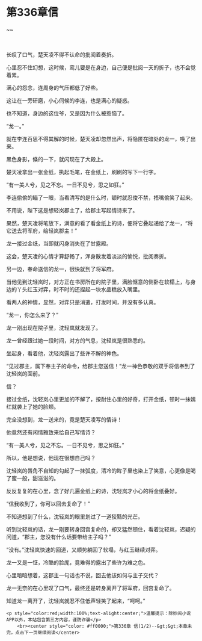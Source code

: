# 第336章信
~~
    	    <p name="pagetop" href="javascript:void(0);" onclick="return false" style="line-height: 35px;padding: 10px;color: #333;"> </p><p>长叹了口气，楚天凌不得不认命的批阅着奏折。</p><p>心里忍不住幻想，这时候，鸾儿要是在身边，自己便是批阅一天的折子，也不会觉着累。</p><p>满心的怨念，连周身的气压都低了好些。</p><p>这让在一旁研磨，小心伺候的李连，也是满心的疑惑。</p><p>也不知道，身边的这位爷，又是因为什么被惹恼了。</p><p>“龙一。”</p><p>就在李连百思不得其解的时候，楚天凌却忽然出声，将隐匿在暗处的龙一，唤了出来。</p><p>黑色身影，倏的一下，就闪现在了大殿上。</p><p>楚天凌拿出一张金纸，执起毛笔，在金纸上，刷刷的写下一行字。</p><p>“有一美人兮，见之不忘。一日不见兮，思之如狂。”</p><p>李连偷偷的瞄了一眼，当看清写的是什么时，顿时就忍俊不禁，捂嘴偷笑了起来。</p><p>不用说，陛下这是想轻岚郡主了，给郡主写起情诗来了。</p><p>果然，楚天凌将笔放下，满意的看了看金纸上的诗，便将它叠起递给了龙一，“将它送去将军府，给轻岚郡主！”</p><p>龙一接过金纸，当即就闪身消失在了甘露殿。</p><p>这会，楚天凌的心情才算舒畅了，浑身散发着淡淡的愉悦，批阅奏折。</p><p>另一边，奉命送信的龙一，很快就到了将军府。</p><p>当他见到沈轻岚时，对方正在书房所在的院子里，满脸惬意的侧卧在软榻上，与身边的丫头红玉对弈，时不时的还捏起一块水晶糕放入嘴里。</p><p>看两人的神情，显然，对弈只是消遣，打发时间，并没有多认真。</p><p>“龙一，你怎么来了？”</p><p>龙一刚出现在院子里，沈轻岚就发现了。</p><p>龙一曾经跟过她一段时间，对方的气息，沈轻岚是很熟悉的。</p><p>坐起身，看着他，沈轻岚露出了些许不解的神色。</p><p>“见过郡主，属下奉主子的命令，给郡主您送信！”龙一神色恭敬的双手将信奉到了沈轻岚的面前。</p><p>信？</p><p>接过金纸，沈轻岚心里更加的不解了，按耐住心里的好奇，打开金纸，顿时一抹嫣红就袭上了她的脸颊。</p><p>完全没想到，龙一送来的，竟是楚天凌写的情诗！</p><p>他竟然还有闲情雅致来给自己写情诗？</p><p>“有一美人兮，见之不忘。一日不见兮，思之如狂。”</p><p>所以，他是想说，他现在很想自己吗？</p><p>沈轻岚的唇角不自知的勾起了一抹弧度，清冷的眸子里也染上了笑意，心更像是喝了蜜一般，甜滋滋的。</p><p>反反复复的在心里，念了好几遍金纸上的诗，沈轻岚才小心的将金纸叠好。</p><p>“信我收到了，你可以回去复命了！”</p><p>不知道想到了什么，沈轻岚的眼里划过了一道狡黠的光芒。</p><p>听到沈轻岚的话，龙一刚要转身回宫复命的，却又猛然顿住，看着沈轻岚，迟疑的问道，“郡主，您没有什么话要带给主子吗？”</p><p>“没有。”沈轻岚快速的回道，又顺势躺回了软塌，与红玉继续对弈。</p><p>龙一又是一怔，冷酷的脸庞，竟难得的露出了些许为难之色。</p><p>心里暗暗想着，这郡主一句话也不说，回去他该如何与主子交代？</p><p>龙一无奈的在心里叹了口气，最终还是转身离开了将军府，回宫复命了。</p><p>知道龙一离开了，沈轻岚就忍不住低声轻笑了起来，“呵呵。”</p>
    	
   	<p style="color:red;width:100%;text-alight:center;">温馨提示：除妙阅小说APP以外，本站包含第三方内容，谨防诈骗</p>
    	<br><center style="color: #ff0000;">第336章 信(1/2)--&gt;&gt;本章未完，点击下一页继续阅读</center>
    	